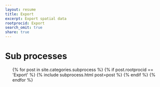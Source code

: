 ```yaml
---
layout: resume
title: Export
excerpt: Export spatial data
rootprocid: Export
search_omit: true
share: true
---
```


<h1 class='foot-description'>Sub processes</h1>
<ul class='post-list'>
{% for post in site.categories.subprocess %}
  {% if post.rootprocid == 'Export' %}
    {% include subprocess.html post=post %}
  {% endif %}
{% endfor %}
</ul>
